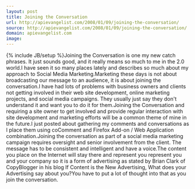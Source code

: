 ```yaml
---
layout: post
title: Joining the Conversation
url: http://apievangelist.com/2008/01/09/joining-the-conversation/
source: http://apievangelist.com/2008/01/09/joining-the-conversation/
domain: apievangelist.com
image: 
---
```

{% include JB/setup %}Joining the Conversation is one my new catch phrases.  It just sounds good, and it really means so much to me in the 2.0 world.I have seen it so many places lately and describes so much about my approach to Social Media Marketing.Marketing these days is not about broadcasting our message to an audience, it is about joining the conversation.I have had lots of problems with business owners and clients not getting involved in their web site development, online marketing projects, and social media campaigns.  They usually just say they don't understand it and want you to do it for them.Joining the Conversation and requiring a site owner to get involved and provide regular interaction with site development and marketing efforts will be a common theme of mine in the future.I just posted about gathering my comments and conversations as I place them using coComment and Firefox Add-on / Web Application combination.Joining the conversation as part of a social media marketing campaign requires oversight and senior involvement from the client.  The message has to be consistent and intelligent and have a voice.The content you place on the Internet will stay there and represent you represent you and your company so it is a form of advertising as stated by Brian Clark of CopyBlogger in his blog If Content is the New Advertising, What does your Advertising say about you?You have to put a lot of thought into that as you join the conversation.